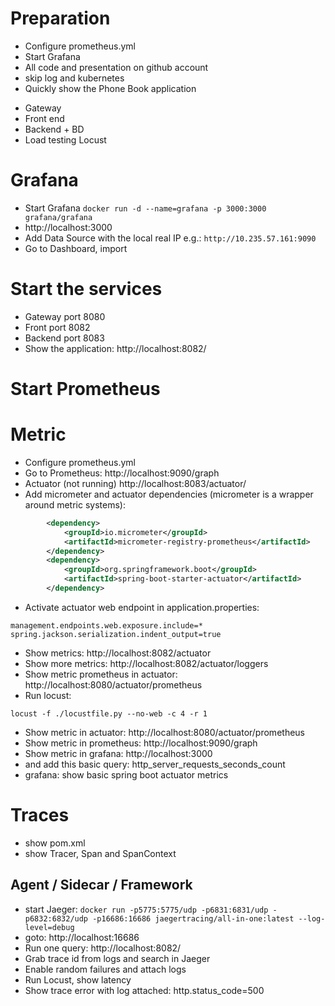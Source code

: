 
# Preparation
* Configure prometheus.yml
* Start Grafana
* All code and presentation on github account
* skip log and kubernetes
* Quickly show the Phone Book application
- Gateway
- Front end
- Backend + BD
- Load testing Locust


# Grafana
* Start Grafana ```docker run -d --name=grafana -p 3000:3000 grafana/grafana```
* http://localhost:3000
* Add Data Source with the local real IP e.g.: ```http://10.235.57.161:9090```
* Go to Dashboard, import

# Start the services
* Gateway port 8080
* Front port 8082
* Backend port 8083
* Show the application: http://localhost:8082/

# Start Prometheus


# Metric
* Configure prometheus.yml
* Go to Prometheus: http://localhost:9090/graph
* Actuator (not running) http://localhost:8083/actuator/
* Add micrometer and actuator dependencies (micrometer is a wrapper around metric systems):
```xml
        <dependency>
			<groupId>io.micrometer</groupId>
			<artifactId>micrometer-registry-prometheus</artifactId>
		</dependency>
		<dependency>
			<groupId>org.springframework.boot</groupId>
			<artifactId>spring-boot-starter-actuator</artifactId>
		</dependency>
```
* Activate actuator web endpoint in application.properties: 
``` 
management.endpoints.web.exposure.include=*
spring.jackson.serialization.indent_output=true
``` 
* Show metrics: http://localhost:8082/actuator
* Show more metrics: http://localhost:8082/actuator/loggers
* Show metric prometheus in actuator: http://localhost:8080/actuator/prometheus
* Run locust: 
```
locust -f ./locustfile.py --no-web -c 4 -r 1
```
* Show metric in actuator: http://localhost:8080/actuator/prometheus
* Show metric in prometheus: http://localhost:9090/graph
* Show metric in grafana: http://localhost:3000 
* and add this basic query: http_server_requests_seconds_count
* grafana: show basic spring boot actuator metrics

# Traces
* show pom.xml
* show Tracer, Span and SpanContext
## Agent / Sidecar / Framework
* start Jaeger: ```docker run -p5775:5775/udp -p6831:6831/udp -p6832:6832/udp -p16686:16686 jaegertracing/all-in-one:latest --log-level=debug```
* goto: http://localhost:16686
* Run one query: http://localhost:8082/
* Grab trace id from logs and search in Jaeger
* Enable random failures and attach logs
* Run Locust, show latency
* Show trace error with log attached: http.status_code=500

